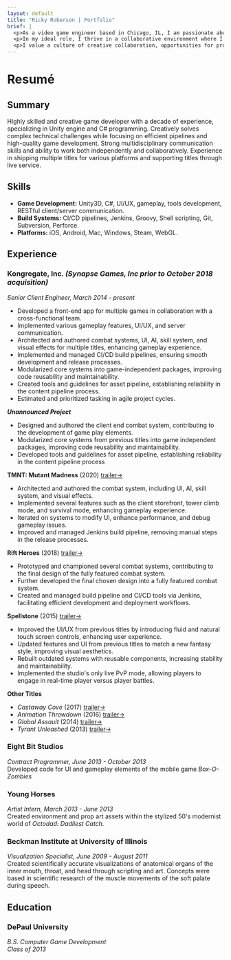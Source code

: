 ```yaml
---
layout: default
title: "Ricky Roberson | Portfolio"
brief: |
  <p>As a video game engineer based in Chicago, IL, I am passionate about working with a small team of talented individuals to conceive and develop fun games.</p>
  <p>In my ideal role, I thrive in a collaborative environment where I can contribute to unique systems and games, share ownership in creative decisions, and pursue self-motivated ideas.</p>
  <p>I value a culture of creative collaboration, opportunities for professional development, and a sustainable work environment. I am excited to be part of a team that creates innovative games and brings joy to players worldwide.</p>
---
```


# Resumé

## Summary

Highly skilled and creative game developer with a decade of experience, specializing in Unity engine and C# programming. Creatively solves complex technical challenges while focusing on efficient pipelines and high-quality game development. Strong multidisciplinary communication skills and ability to work both independently and collaboratively. Experience in shipping multiple titles for various platforms and supporting titles through live service.

## Skills

* **Game Development:** Unity3D, C#, UI/UX, gameplay, tools development, RESTful client/server communication.
* **Build Systems:** CI/CD pipelines, Jenkins, Groovy, Shell scripting, Git, Subversion, Perforce.
* **Platforms:** iOS, Android, Mac, Windows, Steam, WebGL.

## Experience

### Kongregate, Inc. *(Synapse Games, Inc prior to October 2018 acquisition)*

*Senior Client Engineer, March 2014 - present*<br>
  * Developed a front-end app for multiple games in collaboration with a cross-functional team.
  * Implemented various gameplay features, UI/UX, and server communication.
  * Architected and authored combat systems, UI, AI, skill system, and visual effects for multiple titles, enhancing gameplay experience.
  * Implemented and managed CI/CD build pipelines, ensuring smooth development and release processes.
  * Modularized core systems into game-independent packages, improving code reusability and maintainability.
  * Created tools and guidelines for asset pipeline, establishing reliability in the content pipeline process.
  * Estimated and prioritized tasking in agile project cycles.

***Unannounced Project***
  * Designed and authored the client end combat system, contributing to the development of game play elements.
  * Modularized core systems from previous titles into game independent packages, improving code reusability and maintainability.
  * Developed tools and guidelines for asset pipeline, establishing reliability in the content pipeline process

**TMNT: Mutant Madness** (2020) [trailer&rarr;](https://www.youtube.com/watch?v=abf4_cTto00)<br>
  * Architected and authored the combat system, including UI, AI, skill system, and visual effects.
  * Implemented several features such as the client storefront, tower climb mode, and survival mode, enhancing gameplay experience.
  * Iterated on systems to modify UI, enhance performance, and debug gameplay issues.
  * Improved and managed Jenkins build pipeline, removing manual steps in the  release processes.

**Rift Heroes** (2018) [trailer&rarr;](https://www.youtube.com/watch?v=vLtrtsnP77A)<br>
  * Prototyped and championed several combat systems, contributing to the final design of the fully featured combat system.
  * Further developed the final chosen design into a fully featured combat system.
  * Created and managed build pipeline and CI/CD tools via Jenkins, facilitating efficient development and deployment workflows.

**Spellstone** (2015) [trailer&rarr;](https://www.youtube.com/watch?v=-RbpLFSfie4)<br>
  * Improved the UI/UX from previous titles by introducing fluid and natural touch screen controls, enhancing user experience.
  * Updated features and UI from previous titles to match a new fantasy style, improving visual aesthetics.
  * Rebuilt outdated systems with reusable components, increasing stability and maintainability.
  * Implemented the studio's only live PvP mode, allowing players to engage in real-time player versus player battles.

**Other Titles**<br>
  * *Castaway Cove* (2017) [trailer&rarr;](https://www.youtube.com/watch?v=vSJknYiFBAo)
  * *Animation Throwdown* (2016) [trailer&rarr;](https://www.youtube.com/watch?v=q1y38Yw_Rbo)
  * *Global Assault* (2014) [trailer&rarr;](https://www.youtube.com/watch?v=dypCdF9AoBM)
  * *Tyrant Unleashed* (2013) [trailer&rarr;](https://www.youtube.com/watch?v=MZZ7889zT_k)

### Eight Bit Studios
*Contract Programmer, June 2013 - October 2013*<br>
Developed code for UI and gameplay elements of the mobile game *Box-O-Zombies*<br>

### Young Horses
*Artist Intern, March 2013 - June 2013*<br>
Created environment and prop art assets within the stylized 50's modernist world of *Octodad: Dadliest Catch.*<br>

### Beckman Institute at University of Illinois
*Visualization Specialist, June 2009 - August 2011*<br>
Created scientifically accurate visualizations of anatomical organs of the inner mouth, throat, and head through scripting and art. Concepts were based in scientific research of the muscle movements of the soft palate during speech.<br>

## Education

### DePaul University

*B.S. Computer Game Development<br> Class of 2013*


